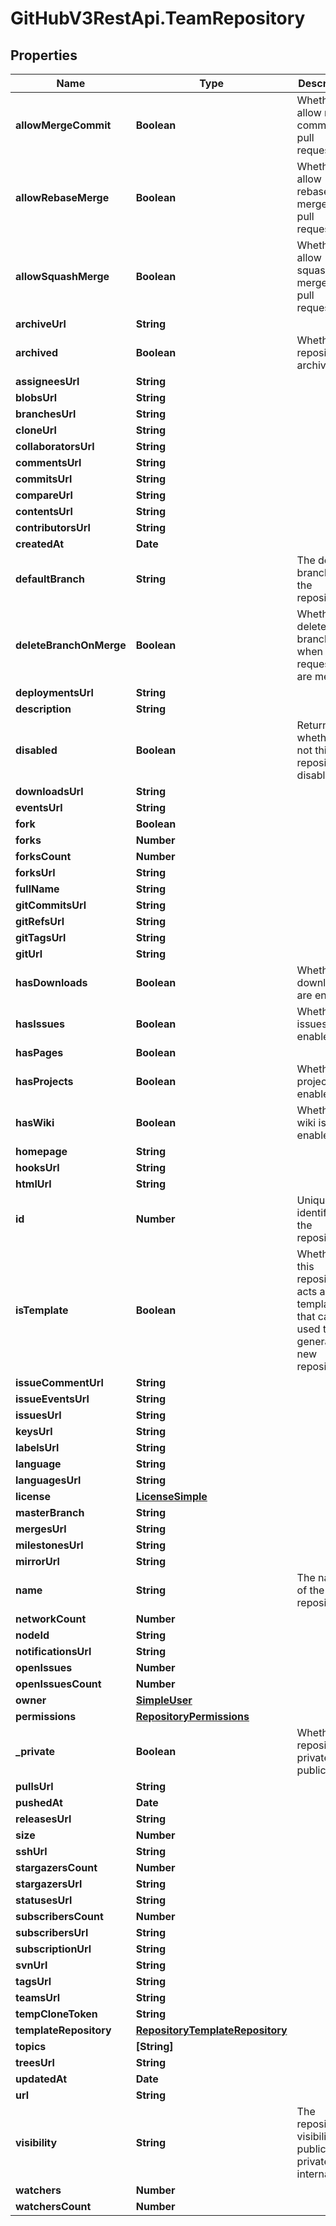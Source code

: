 # GitHubV3RestApi.TeamRepository

## Properties

Name | Type | Description | Notes
------------ | ------------- | ------------- | -------------
**allowMergeCommit** | **Boolean** | Whether to allow merge commits for pull requests. | [optional] [default to true]
**allowRebaseMerge** | **Boolean** | Whether to allow rebase merges for pull requests. | [optional] [default to true]
**allowSquashMerge** | **Boolean** | Whether to allow squash merges for pull requests. | [optional] [default to true]
**archiveUrl** | **String** |  | 
**archived** | **Boolean** | Whether the repository is archived. | [default to false]
**assigneesUrl** | **String** |  | 
**blobsUrl** | **String** |  | 
**branchesUrl** | **String** |  | 
**cloneUrl** | **String** |  | 
**collaboratorsUrl** | **String** |  | 
**commentsUrl** | **String** |  | 
**commitsUrl** | **String** |  | 
**compareUrl** | **String** |  | 
**contentsUrl** | **String** |  | 
**contributorsUrl** | **String** |  | 
**createdAt** | **Date** |  | 
**defaultBranch** | **String** | The default branch of the repository. | 
**deleteBranchOnMerge** | **Boolean** | Whether to delete head branches when pull requests are merged | [optional] [default to false]
**deploymentsUrl** | **String** |  | 
**description** | **String** |  | 
**disabled** | **Boolean** | Returns whether or not this repository disabled. | 
**downloadsUrl** | **String** |  | 
**eventsUrl** | **String** |  | 
**fork** | **Boolean** |  | 
**forks** | **Number** |  | 
**forksCount** | **Number** |  | 
**forksUrl** | **String** |  | 
**fullName** | **String** |  | 
**gitCommitsUrl** | **String** |  | 
**gitRefsUrl** | **String** |  | 
**gitTagsUrl** | **String** |  | 
**gitUrl** | **String** |  | 
**hasDownloads** | **Boolean** | Whether downloads are enabled. | [default to true]
**hasIssues** | **Boolean** | Whether issues are enabled. | [default to true]
**hasPages** | **Boolean** |  | 
**hasProjects** | **Boolean** | Whether projects are enabled. | [default to true]
**hasWiki** | **Boolean** | Whether the wiki is enabled. | [default to true]
**homepage** | **String** |  | 
**hooksUrl** | **String** |  | 
**htmlUrl** | **String** |  | 
**id** | **Number** | Unique identifier of the repository | 
**isTemplate** | **Boolean** | Whether this repository acts as a template that can be used to generate new repositories. | [optional] [default to false]
**issueCommentUrl** | **String** |  | 
**issueEventsUrl** | **String** |  | 
**issuesUrl** | **String** |  | 
**keysUrl** | **String** |  | 
**labelsUrl** | **String** |  | 
**language** | **String** |  | 
**languagesUrl** | **String** |  | 
**license** | [**LicenseSimple**](LicenseSimple.md) |  | 
**masterBranch** | **String** |  | [optional] 
**mergesUrl** | **String** |  | 
**milestonesUrl** | **String** |  | 
**mirrorUrl** | **String** |  | 
**name** | **String** | The name of the repository. | 
**networkCount** | **Number** |  | [optional] 
**nodeId** | **String** |  | 
**notificationsUrl** | **String** |  | 
**openIssues** | **Number** |  | 
**openIssuesCount** | **Number** |  | 
**owner** | [**SimpleUser**](SimpleUser.md) |  | 
**permissions** | [**RepositoryPermissions**](RepositoryPermissions.md) |  | [optional] 
**_private** | **Boolean** | Whether the repository is private or public. | [default to false]
**pullsUrl** | **String** |  | 
**pushedAt** | **Date** |  | 
**releasesUrl** | **String** |  | 
**size** | **Number** |  | 
**sshUrl** | **String** |  | 
**stargazersCount** | **Number** |  | 
**stargazersUrl** | **String** |  | 
**statusesUrl** | **String** |  | 
**subscribersCount** | **Number** |  | [optional] 
**subscribersUrl** | **String** |  | 
**subscriptionUrl** | **String** |  | 
**svnUrl** | **String** |  | 
**tagsUrl** | **String** |  | 
**teamsUrl** | **String** |  | 
**tempCloneToken** | **String** |  | [optional] 
**templateRepository** | [**RepositoryTemplateRepository**](RepositoryTemplateRepository.md) |  | [optional] 
**topics** | **[String]** |  | [optional] 
**treesUrl** | **String** |  | 
**updatedAt** | **Date** |  | 
**url** | **String** |  | 
**visibility** | **String** | The repository visibility: public, private, or internal. | [optional] [default to &#39;public&#39;]
**watchers** | **Number** |  | 
**watchersCount** | **Number** |  | 


